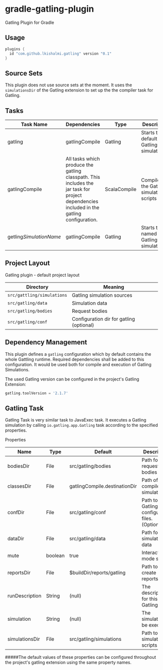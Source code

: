 # gradle-gatling-plugin
Gatling Plugin for Gradle

## Usage
```groovy
plugins {
  id "com.github.lkishalmi.gatling" version "0.1"
}
```

## Source Sets
This plugin does not use source sets at the moment. It uses the `simulationsDir` of the Gatling extension to set up the the compiler task for Gatling.

## Tasks

| Task Name               | Dependencies   | Type         | Description                              |
| ----------------------- | -------------- | ------------ | ---------------------------------------- |
| gatling                 | gatlingCompile | Gatling      | Starts the default Gatling simulation(s) |
| gatlingCompile          | All tasks which produce the gatling classpath. This includes the jar task for project dependencies included in the gatling configuration. | ScalaCompile | Compiles the Gatling simulation scripts  |
| getling*SimulationName* | gatlingCompile | Gatling      | Starts the named Gatling simulation      |

## Project Layout

Gatling plugin - default project layout

| Directory                  | Meaning                                  |
| -------------------------- | ---------------------------------------- |
| `src/gattling/simulations` | Gatling simulation sources               |
| `src/gatling/data`         | Simulation data                          |
| `src/gatling/bodies`       | Request bodies                           |
| `src/gatling/conf`         | Configuration dir for gatling (optional) |

## Dependency Management

This plugin defines a `gatling` configuration which by default contains the whole Gattling runtime.
Required dependencies shall be added to this configuration. It would be used both for compile and
execution of Gatling Simulations.

The used Gatling version can be configured in the project's Gatling Extension:

```groovy
gatling.toolVersion = '2.1.7'
```

## Gatling Task
Gatling Task is very similar task to JavaExec task. It executes a Gatling simulation by calling 
`io.gatling.app.Gatling` task according to the specified properties.

Properties

| Name           | Type    | Default                       | Description |
| -------------- | ------- | ----------------------------- | -----------
| bodiesDir      | File    | src/gatling/bodies            | Path for the request bodies      |
| classesDir     | File    | gatlingCompile.destinationDir | Path of the compiled simulations |
| confDir        | File    | src/gatling/conf              | Path to Gatling configuration files. (Optional) |
| dataDir        | File    | src/gatling/data              | Path for the simulation data     |
| mute           | boolean | true                          | Interactive mode switch.         |
| reportsDir     | File    | $buildDir/reports/gatling     | Path to create reports.          |
| runDescription | String  | (null)                        | The description for this Gatling run. |
| simulation     | String  | (null)                        | The simulation to be executed.   |
| simulationsDir | File    | src/gatling/simulations       | Path to the simulation scripts   |

#####The default values of these properties can be configured throughout the project's gatling extension using the
same property names.
